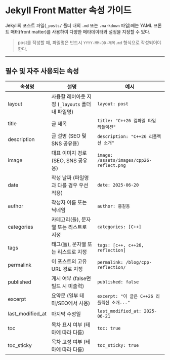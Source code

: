 # Jekyll Front Matter 속성 가이드

Jekyll의 포스트 파일(`_posts/` 폴더 내의 `.md` 또는 `.markdown` 파일)에는 YAML 프론트 매터(front matter)를 사용하여 다양한 메타데이터와 설정을 지정할 수 있다.

> post를 작성할 때, 파일명은 반드시 `YYYY-MM-DD-제목.md` 형식으로 작성되어야 한다.

---

## 필수 및 자주 사용되는 속성

| 속성명           | 설명                                             | 예시                                        |
| ---------------- | ------------------------------------------------ | ------------------------------------------- |
| layout           | 사용할 레이아웃 지정 (`_layouts` 폴더 내 파일명) | `layout: post`                              |
| title            | 글 제목                                          | `title: "C++26 컴파일 타임 리플렉션"`       |
| description      | 글 설명 (SEO 및 SNS 공유용)                      | `description: "C++26 리플렉션 소개"`        |
| image            | 대표 이미지 경로 (SEO, SNS 공유용)               | `image: /assets/images/cpp26-reflect.png`   |
| date             | 작성 날짜 (파일명과 다를 경우 우선 적용)         | `date: 2025-06-20`                          |
| author           | 작성자 이름 또는 닉네임                          | `author: 홍길동`                            |
| categories       | 카테고리(들), 문자열 또는 리스트로 지정          | `categories: [C++]`                         |
| tags             | 태그(들), 문자열 또는 리스트로 지정              | `tags: [c++, c++26, reflection]`            |
| permalink        | 이 포스트의 고유 URL 경로 지정                   | `permalink: /blog/cpp-reflection/`          |
| published        | 게시 여부 (false면 빌드 시 미출력)               | `published: false`                          |
| excerpt          | 요약문 (일부 테마/SEO에서 사용)                  | `excerpt: "이 글은 C++26 리플렉션 소개..."` |
| last_modified_at | 마지막 수정일                                    | `last_modified_at: 2025-06-21`              |
| toc              | 목차 표시 여부 (테마에 따라 다름)                | `toc: true`                                 |
| toc_sticky       | 목차 고정 여부 (테마에 따라 다름)                | `toc_sticky: true`                          |
